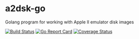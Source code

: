 # a2dsk-go
Golang program for working with Apple II emulator disk images

[![Build Status](https://travis-ci.org/JohnStrunk/a2dsk-go.svg?branch=master)](https://travis-ci.org/JohnStrunk/a2dsk-go)
[![Go Report Card](https://goreportcard.com/badge/github.com/JohnStrunk/a2dsk-go)](https://goreportcard.com/report/github.com/JohnStrunk/a2dsk-go)
[![Coverage Status](https://coveralls.io/repos/github/JohnStrunk/a2dsk-go/badge.svg?branch=master)](https://coveralls.io/github/JohnStrunk/a2dsk-go?branch=master)
